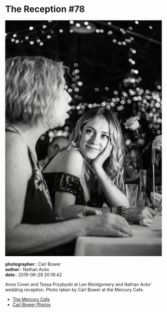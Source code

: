 # The Reception #78

![Anne Cover and Tessa Przybyski](assets/2019-06-29-set-3-the-reception-78.webp)

**photographer**:: Carl Bower  
**author**:: Nathan Acks  
**date**:: 2019-06-29 20:16:42

Anne Cover and Tessa Przybyski at Len Montgomery and Nathan Acks' wedding reception. Photo taken by Carl Bower at the Mercury Cafe.

* [The Mercury Cafe](http://mercurycafe.com)
* [Carl Bower Photos](https://carlbowerphotos.com)
